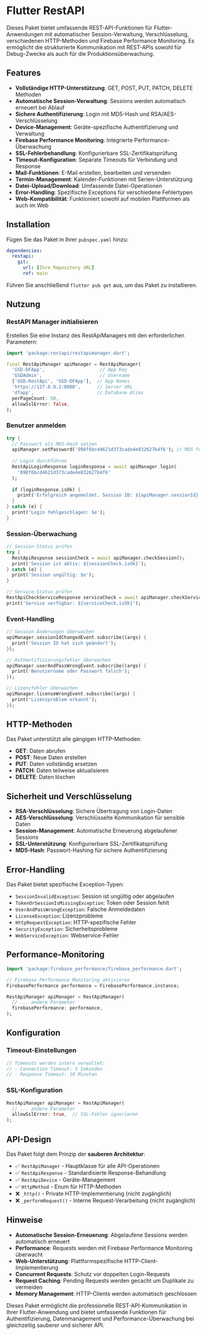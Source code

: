 # Flutter RestAPI

Dieses Paket bietet umfassende REST-API-Funktionen für Flutter-Anwendungen mit automatischer Session-Verwaltung, Verschlüsselung, verschiedenen HTTP-Methoden und Firebase Performance Monitoring. Es ermöglicht die strukturierte Kommunikation mit REST-APIs sowohl für Debug-Zwecke als auch für die Produktionsüberwachung.

## Features

- **Vollständige HTTP-Unterstützung**: GET, POST, PUT, PATCH, DELETE Methoden
- **Automatische Session-Verwaltung**: Sessions werden automatisch erneuert bei Ablauf
- **Sichere Authentifizierung**: Login mit MD5-Hash und RSA/AES-Verschlüsselung
- **Device-Management**: Geräte-spezifische Authentifizierung und Verwaltung
- **Firebase Performance Monitoring**: Integrierte Performance-Überwachung
- **SSL-Fehlerbehandlung**: Konfigurierbare SSL-Zertifikatsprüfung
- **Timeout-Konfiguration**: Separate Timeouts für Verbindung und Response
- **Mail-Funktionen**: E-Mail erstellen, bearbeiten und versenden
- **Termin-Management**: Kalender-Funktionen mit Serien-Unterstützung
- **Datei-Upload/Download**: Umfassende Datei-Operationen
- **Error-Handling**: Spezifische Exceptions für verschiedene Fehlertypen
- **Web-Kompatibilität**: Funktioniert sowohl auf mobilen Plattformen als auch im Web

## Installation

Fügen Sie das Paket in Ihrer `pubspec.yaml` hinzu:

```yaml
dependencies:
  restapi:
    git:
      url: [Ihre Repository URL]
      ref: main
```

Führen Sie anschließend `flutter pub get` aus, um das Paket zu installieren.

## Nutzung

### RestAPI Manager initialisieren

Erstellen Sie eine Instanz des RestApiManagers mit den erforderlichen Parametern:

```dart
import 'package:restapi/restapimanager.dart';

final RestApiManager apiManager = RestApiManager(
  'GSD-DFApp',                    // App Key
  'GSDAdmin',                     // Username
  ['GSD-RestApi', 'GSD-DFApp'],  // App Names
  'https://127.0.0.1:8080',      // Server URL
  'dfapp',                       // Database Alias
  perPageCount: 50,
  allowSslError: false,
);
```

### Benutzer anmelden

```dart
try {
  // Passwort als MD5-Hash setzen
  apiManager.setPassword('098f6bcd4621d373cade4e832627b4f6'); // MD5 für "test"
  
  // Login durchführen
  RestApiLoginResponse loginResponse = await apiManager.login(
    '098f6bcd4621d373cade4e832627b4f6'
  );
  
  if (loginResponse.isOk) {
    print('Erfolgreich angemeldet. Session ID: ${apiManager.sessionId}');
  }
} catch (e) {
  print('Login fehlgeschlagen: $e');
}
```

### Session-Überwachung

```dart
// Session-Status prüfen
try {
  RestApiResponse sessionCheck = await apiManager.checkSession();
  print('Session ist aktiv: ${sessionCheck.isOk}');
} catch (e) {
  print('Session ungültig: $e');
}

// Service-Status prüfen
RestApiCheckServiceResponse serviceCheck = await apiManager.checkService();
print('Service verfügbar: ${serviceCheck.isOk}');
```

### Event-Handling

```dart
// Session-Änderungen überwachen
apiManager.sessionIdChangedEvent.subscribe((args) {
  print('Session ID hat sich geändert');
});

// Authentifizierungsfehler überwachen
apiManager.userAndPassWrongEvent.subscribe((args) {
  print('Benutzername oder Passwort falsch');
});

// Lizenzfehler überwachen
apiManager.licenseWrongEvent.subscribe((args) {
  print('Lizenzproblem erkannt');
});
```

## HTTP-Methoden

Das Paket unterstützt alle gängigen HTTP-Methoden:

- **GET**: Daten abrufen
- **POST**: Neue Daten erstellen
- **PUT**: Daten vollständig ersetzen
- **PATCH**: Daten teilweise aktualisieren
- **DELETE**: Daten löschen

## Sicherheit und Verschlüsselung

- **RSA-Verschlüsselung**: Sichere Übertragung von Login-Daten
- **AES-Verschlüsselung**: Verschlüsselte Kommunikation für sensible Daten
- **Session-Management**: Automatische Erneuerung abgelaufener Sessions
- **SSL-Unterstützung**: Konfigurierbare SSL-Zertifikatsprüfung
- **MD5-Hash**: Passwort-Hashing für sichere Authentifizierung

## Error-Handling

Das Paket bietet spezifische Exception-Typen:

- `SessionInvalidException`: Session ist ungültig oder abgelaufen
- `TokenOrSessionIsMissingException`: Token oder Session fehlt
- `UserAndPassWrongException`: Falsche Anmeldedaten
- `LicenseException`: Lizenzprobleme
- `HttpRequestException`: HTTP-spezifische Fehler
- `SecurityException`: Sicherheitsprobleme
- `WebServiceException`: Webservice-Fehler

## Performance-Monitoring

```dart
import 'package:firebase_performance/firebase_performance.dart';

// Firebase Performance Monitoring aktivieren
FirebasePerformance performance = FirebasePerformance.instance;

RestApiManager apiManager = RestApiManager(
  // ... andere Parameter
  firebasePerformance: performance,
);
```

## Konfiguration

### Timeout-Einstellungen

```dart
// Timeouts werden intern verwaltet:
// - Connection Timeout: 5 Sekunden
// - Response Timeout: 10 Minuten
```

### SSL-Konfiguration

```dart
RestApiManager apiManager = RestApiManager(
  // ... andere Parameter
  allowSslError: true,  // SSL-Fehler ignorieren
);
```

## API-Design

Das Paket folgt dem Prinzip der **sauberen Architektur**:

- ✅ `RestApiManager` - Hauptklasse für alle API-Operationen
- ✅ `RestApiResponse` - Standardisierte Response-Behandlung
- ✅ `RestApiDevice` - Geräte-Management
- ✅ `HttpMethod` - Enum für HTTP-Methoden
- ❌ `_http()` - Private HTTP-Implementierung (nicht zugänglich)
- ❌ `_performRequest()` - Interne Request-Verarbeitung (nicht zugänglich)

## Hinweise

- **Automatische Session-Erneuerung**: Abgelaufene Sessions werden automatisch erneuert
- **Performance**: Requests werden mit Firebase Performance Monitoring überwacht
- **Web-Unterstützung**: Plattformspezifische HTTP-Client-Implementierung
- **Concurrent Requests**: Schutz vor doppelten Login-Requests
- **Request Caching**: Pending Requests werden gecacht um Duplikate zu vermeiden
- **Memory Management**: HTTP-Clients werden automatisch geschlossen

Dieses Paket ermöglicht die professionelle REST-API-Kommunikation in Ihrer Flutter-Anwendung und bietet umfassende Funktionen für Authentifizierung, Datenmanagement und Performance-Überwachung bei gleichzeitig sauberer und sicherer API.
